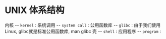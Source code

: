 # UNIX 体系结构

内核 -- `kernel` :
系统调用 -- `system call` :
公用函数库 -- `glibc` : 由于我们使用Linux, glibc就是标准公用函数库, man glibc
壳 -- `shell` :
应用程序 -- `program` :

